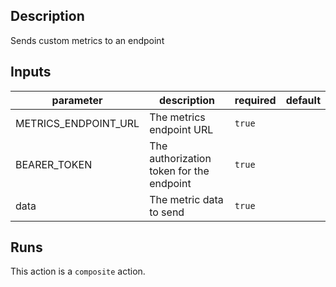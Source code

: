 ## Description

Sends custom metrics to an endpoint

## Inputs

| parameter | description | required | default |
| --- | --- | --- | --- |
| METRICS_ENDPOINT_URL | The metrics endpoint URL | `true` |  |
| BEARER_TOKEN | The authorization token for the endpoint | `true` |  |
| data | The metric data to send | `true` |  |


## Runs

This action is a `composite` action.


